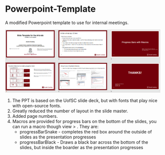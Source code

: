 # Powerpoint-Template
A modified Powerpoint template to use for internal meetings.

<p align="center">
<img src="slide_layout_with_snake.png" alt="drawing" width="700"/>
</p>
<p align="center">
</p>

1. The PPT is based on the UofSC slide deck, but with fonts that play nice with open-source fonts. 
1. Greatly reduced the number of layout in the slide master.
1. Added page numbers.
1. Macros are provided for progress bars on the bottom of the slides, you can run a macro though view > . They are:
	- progressBarSnake - completes the red box around the outside of slides as the presentation progresses 
	- progressBarBlack - Draws a black bar across the bottom of the slides, but inside the boarder as the presentation progresses 








